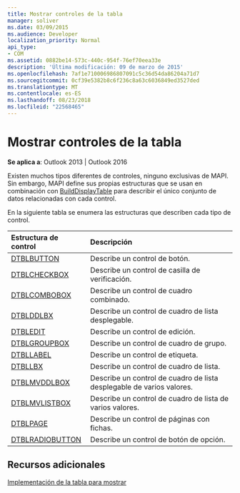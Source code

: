 ```yaml
---
title: Mostrar controles de la tabla
manager: soliver
ms.date: 03/09/2015
ms.audience: Developer
localization_priority: Normal
api_type:
- COM
ms.assetid: 0882be14-573c-440c-954f-76ef70eea33e
description: 'Última modificación: 09 de marzo de 2015'
ms.openlocfilehash: 7af1e710006986807091c5c36d54da86204a71d7
ms.sourcegitcommit: 0cf39e5382b8c6f236c8a63c6036849ed3527ded
ms.translationtype: MT
ms.contentlocale: es-ES
ms.lasthandoff: 08/23/2018
ms.locfileid: "22568465"
---
```

# <a name="displaying-table-controls"></a>Mostrar controles de la tabla

  
  
**Se aplica a**: Outlook 2013 | Outlook 2016 
  
Existen muchos tipos diferentes de controles, ninguno exclusivas de MAPI. Sin embargo, MAPI define sus propias estructuras que se usan en combinación con [BuildDisplayTable](builddisplaytable.md) para describir el único conjunto de datos relacionadas con cada control. 
  
En la siguiente tabla se enumera las estructuras que describen cada tipo de control. 
  
|**Estructura de control**|**Descripción**|
|:-----|:-----|
|[DTBLBUTTON](dtblbutton.md) <br/> |Describe un control de botón.  <br/> |
|[DTBLCHECKBOX](dtblcheckbox.md) <br/> |Describe un control de casilla de verificación.  <br/> |
|[DTBLCOMBOBOX](dtblcombobox.md) <br/> |Describe un control de cuadro combinado.  <br/> |
|[DTBLDDLBX](dtblddlbx.md) <br/> |Describe un control de cuadro de lista desplegable.  <br/> |
|[DTBLEDIT](dtbledit.md) <br/> |Describe un control de edición.  <br/> |
|[DTBLGROUPBOX](dtblgroupbox.md) <br/> |Describe un control de cuadro de grupo.  <br/> |
|[DTBLLABEL](dtbllabel.md) <br/> |Describe un control de etiqueta.  <br/> |
|[DTBLLBX](dtbllbx.md) <br/> |Describe un control de cuadro de lista.  <br/> |
|[DTBLMVDDLBOX](dtblmvddlbox.md) <br/> |Describe un control de cuadro de lista desplegable de varios valores.  <br/> |
|[DTBLMVLISTBOX](dtblmvlistbox.md) <br/> |Describe un control de cuadro de lista de varios valores.  <br/> |
|[DTBLPAGE](dtblpage.md) <br/> |Describe un control de páginas con fichas.  <br/> |
|[DTBLRADIOBUTTON](dtblradiobutton.md) <br/> |Describe un control de botón de opción.  <br/> |
   
## <a name="see-also"></a>Recursos adicionales



[Implementación de la tabla para mostrar](display-table-implementation.md)

